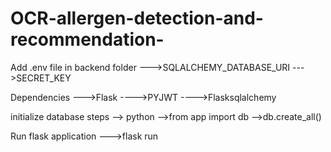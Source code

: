# OCR-allergen-detection-and-recommendation-
Add .env file in backend folder
--->SQLALCHEMY_DATABASE_URI
--->SECRET_KEY

Dependencies
--->Flask
---->PYJWT
---->Flasksqlalchemy

initialize database steps
--> python
-->from app import db
-->db.create_all()

Run flask application
--->flask run 

